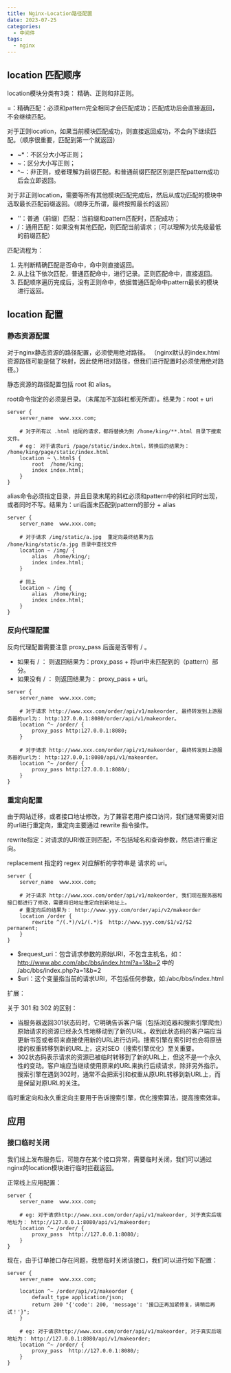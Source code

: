 ```yaml
---
title: Nginx-Location路径配置
date: 2023-07-25
categories:
  - 中间件
tags:
  - nginx
---
```


## location 匹配顺序

location模块分类有3类： 精确、正则和非正则。

=：精确匹配：必须和pattern完全相同才会匹配成功；匹配成功后会直接返回，不会继续匹配。

对于正则location，如果当前模块匹配成功，则直接返回成功，不会向下继续匹配。（顺序很重要，匹配到第一个就返回）
- ~*：不区分大小写正则；
- ~：区分大小写正则；
- ^~：非正则，或者理解为前缀匹配。和普通前缀匹配区别是匹配pattern成功后会立即返回。

对于非正则location，需要等所有其他模块匹配完成后，然后从成功匹配的模块中选取最长匹配前缀返回。（顺序无所谓，最终按照最长的返回）
- ''：普通（前缀）匹配：当前缀和pattern匹配时，匹配成功；
- /：通用匹配：如果没有其他匹配，则匹配当前请求；（可以理解为优先级最低的前缀匹配）

匹配流程为：
1. 先判断精确匹配是否命中，命中则直接返回。
2. 从上往下依次匹配，普通匹配命中，进行记录。正则匹配命中，直接返回。
3. 匹配顺序遍历完成后，没有正则命中，依据普通匹配命中pattern最长的模块进行返回。


## location 配置

### 静态资源配置

<span class="red">对于nginx静态资源的路径配置，必须使用绝对路径。 （nginx默认的index.html资源路径可能是做了映射，因此使用相对路径，但我们进行配置时必须使用绝对路径。）</span>

静态资源的路径配置包括 root 和 alias。

<span class="red">root命令指定的必须是目录。（末尾加不加斜杠都无所谓）。结果为：root + uri</span>
```
server {
    server_name  www.xxx.com;
    
    # 对于所有以 .html 结尾的请求，都将替换为到 /home/king/**.html 目录下搜索文件。
    # eg： 对于请求uri /page/static/index.html，转换后的结果为： /home/king/page/static/index.html
    location ~ \.html$ {
        root  /home/king;
        index index.html;
    }
}
```

<span class="red">alias命令必须指定目录，并且目录末尾的斜杠必须和pattern中的斜杠同时出现，或者同时不写。结果为：uri后面未匹配到pattern的部分 + alias</span>

```
server {
    server_name  www.xxx.com;
    
    # 对于请求 /img/static/a.jpg  重定向最终结果为去 /home/king/static/a.jpg 目录中查找文件
    location ~ /img/ {
        alias  /home/king/;
        index index.html;
    }
    
    # 同上
    location ~ /img {
        alias  /home/king;
        index index.html;
    }
}
```

### 反向代理配置

反向代理配置需要注意 proxy_pass 后面是否带有 / 。
- 如果有 / ： 则返回结果为：proxy_pass  + 将uri中未匹配到的（pattern）部分。
- 如果没有 / ： 则返回结果为： proxy_pass + uri。

```
server {
    server_name  www.xxx.com;
    
    # 对于请求 http://www.xxx.com/order/api/v1/makeorder, 最终转发到上游服务器的url为： http:127.0.0.1:8080/order/api/v1/makeorder。
    location ^~ /order/ {
        proxy_pass http:127.0.0.1:8080;
    }
    
    # 对于请求 http://www.xxx.com/order/api/v1/makeorder, 最终转发到上游服务器的url为： http:127.0.0.1:8080/api/v1/makeorder。
    location ^~ /order/ {
        proxy_pass http:127.0.0.1:8080/;
    }
}
```

### 重定向配置

由于网站迁移，或者接口地址修改，为了兼容老用户接口访问，我们通常需要对旧的url进行重定向，重定向主要通过 rewrite 指令操作。

rewrite指定：对请求的URI做正则匹配，不包括域名和查询参数，然后进行重定向。

replacement 指定的 regex 对应解析的字符串是 请求的 uri。

```
server {
    server_name  www.xxx.com;
    
    # 对于请求 http://www.xxx.com/order/api/v1/makeorder, 我们现在服务器和接口都进行了修改，需要将旧地址重定向到新地址上。 
    # 重定向后的结果为： http://www.yyy.com/order/api/v2/makeorder
    location /order {
        rewrite ^/(.*)/v1/(.*)$  http://www.yyy.com/$1/v2/$2 permanent;
    }
}
```


- $request_uri：包含请求参数的原始URI，不包含主机名，如：http://www.abc.com/abc/bbs/index.html?a=1&b=2 中的 /abc/bbs/index.php?a=1&b=2
- $uri：这个变量指当前的请求URI，不包括任何参数，如:/abc/bbs/index.html


扩展：

关于 301 和 302 的区别：
- 当服务器返回301状态码时，它明确告诉客户端（包括浏览器和搜索引擎爬虫）原始请求的资源已经永久性地移动到了新的URL。收到此状态码的客户端应当更新书签或者将来直接使用新的URL进行访问。搜索引擎在索引时也会将原链接的权重转移到新的URL上，这对SEO（搜索引擎优化）至关重要。
- 302状态码表示请求的资源已被临时转移到了新的URL上，但这不是一个永久性的变动。客户端应当继续使用原来的URL来执行后续请求，除非另外指示。搜索引擎在遇到302时，通常不会把索引和权重从原URL转移到新URL上，而是保留对原URL的关注。

临时重定向和永久重定向主要用于告诉搜索引擎，优化搜索算法，提高搜索效率。



## 应用

### 接口临时关闭

我们线上发布服务后，可能存在某个接口异常，需要临时关闭，我们可以通过nginx的location模块进行临时拦截返回。

正常线上应用配置：

```
server {
    server_name  www.xxx.com;
    
    # eg: 对于请求http://www.xxx.com/order/api/v1/makeorder, 对于真实后端地址为： http://127.0.0.1:8080/api/v1/makeorder;
    location ^~ /order/ {
        proxy_pass  http://127.0.0.1:8080/;
    }
}
```

现在，由于订单接口存在问题，我想临时关闭该接口，我们可以进行如下配置：

```
server {
    server_name  www.xxx.com;
    
    location ^~ /order/api/v1/makeorder {
        default_type application/json;
        return 200 "{'code': 200, 'message': '接口正再加紧修复，请稍后再试！'}";
    }
    
    # eg: 对于请求http://www.xxx.com/order/api/v1/makeorder, 对于真实后端地址为： http://127.0.0.1:8080/api/v1/makeorder;
    location ^~ /order/ {
        proxy_pass  http://127.0.0.1:8080/;
    }
}
```
